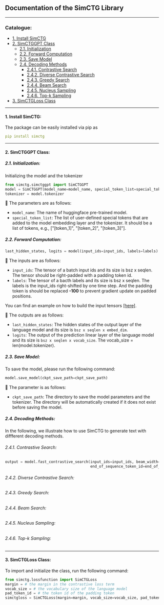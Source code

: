 ## Documentation of the SimCTG Library

****
### Catalogue:
* <a href='#simctg_install'>1. Install SimCTG</a>
* <a href='#simctggpt'>2. SimCTGGPT Class</a>
    * <a href='#init_simctggpt'>2.1. Initialization</a>
    * <a href='#forward_simctggpt'>2.2. Forward Computation</a>
    * <a href='#save_simctggpt'>2.3. Save Model</a>
    * <a href='#decoding_simctggpt'>2.4. Decoding Methods</a>
      * <a href='#contrastive_search_simctggpt'>2.4.1. Contrastive Search</a>
      * <a href='#diverse_contrastive_search_simctggpt'>2.4.2. Diverse Contrastive Search</a>
      * <a href='#greedy_search_simctggpt'>2.4.3. Greedy Search</a>
      * <a href='#beam_search_simctggpt'>2.4.4. Beam Search</a>
      * <a href='#nucleus_sampling_simctggpt'>2.4.5. Nucleus Sampling</a>
      * <a href='#topk_sampling_simctggpt'>2.4.6. Top-k Sampling</a>
* <a href='#simctg_loss'>3. SimCTGLoss Class</a>

****

<span id='simctg_install'/>

#### 1. Install SimCTG:
The package can be easily installed via pip as
```yaml
pip install simctg
```

****

<span id='simctggpt'/>

#### 2. SimCTGGPT Class:

<span id='init_simctggpt'/>

##### 2.1. Initialization:
Initializing the model and the tokenizer
```python
from simctg.simctggpt import SimCTGGPT
model = SimCTGGPT(model_name=model_name, special_token_list=special_token_list)
tokenizer = model.tokenizer
```

:bell: The parameters are as follows:
* `model_name`: The name of huggingface pre-trained model.
* `special_token_list`: The list of user-defined special tokens that are added to the model embedding layer and the tokenizer. It should be a list of tokens, e.g., ["[token_1]", "[token_2]", "[token_3]"].


<span id='forward_simctggpt'/>

##### 2.2. Forward Computation:
```python
last_hidden_states, logits = model(input_ids=input_ids, labels=labels)
```

:bell: The inputs are as follows:
* `input_ids`: The tensor of a batch input ids and its size is bsz x seqlen. The tensor should be right-padded with a padding token id.
* `labels`: The tensor of a bacth labels and its size is bsz x seqlen. The labels is the input_ids right-shifted by one time step. And the padding token is should be replaced **-100** to prevent gradient update on padded positions.

You can find an example on how to build the input tensors [[here]](https://github.com/yxuansu/SimCTG#423-create-example-training-data).

:bell: The outputs are as follows:
* `last_hidden_states`: The hidden states of the output layer of the language model and its size is `bsz x seqlen x embed_dim`.
* `logits`: The output of the prediction linear layer of the language model and its size is `bsz x seqlen x vocab_size`. The vocab_size = len(model.tokenizer).


<span id='save_simctggpt'/>

##### 2.3. Save Model:
To save the model, please run the following command:
```python
model.save_model(ckpt_save_path=ckpt_save_path)
```

:bell: The parameter is as follows:
* `ckpt_save_path`: The directory to save the model parameters and the tokenizer. The directory will be automatically created if it does not exist before saving the model.

<span id='decoding_simctggpt'/>

##### 2.4. Decoding Methods:
In the following, we illustrate how to use SimCTG to generate text with diffferent decoding methods.

<span id='contrastive_search_simctggpt'/>

###### 2.4.1. Contrastive Search:
```python
output = model.fast_contrastive_search(input_ids=input_ids, beam_width=beam_width, alpha=alpha, decoding_len=decoding_len,           
                                       end_of_sequence_token_id=end_of_sequence_token_id, early_stop=early_stop)
```


<span id='diverse_contrastive_search_simctggpt'/>

###### 2.4.2. Diverse Contrastive Search:

<span id='greedy_search_simctggpt'/>

###### 2.4.3. Greedy Search:

<span id='beam_search_simctggpt'/>

###### 2.4.4. Beam Search:

<span id='nucleus_sampling_simctggpt'/>

###### 2.4.5. Nucleus Sampling:

<span id='topk_sampling_simctggpt'/>

###### 2.4.6. Top-k Sampling:



****

<span id='simctg_loss'/>

#### 3. SimCTGLoss Class:
To import and initialize the class, run the following command:
```python
from simctg.lossfunction import SimCTGLoss
margin = # the margin in the contrastive loss term
vocab_size = # the vocabulary size of the language model
pad_token_id = # the token id of the padding token 
simctgloss = SimCTGLoss(margin=margin, vocab_size=vocab_size, pad_token_id=pad_token_id)
```



